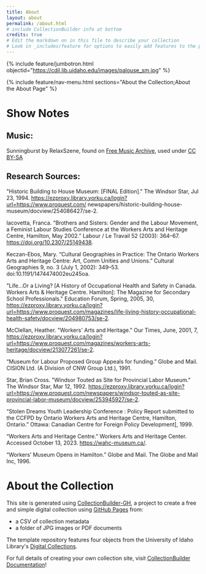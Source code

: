 ```yaml
---
title: About
layout: about
permalink: /about.html
# include CollectionBuilder info at bottom
credits: true
# Edit the markdown on in this file to describe your collection
# Look in _includes/feature for options to easily add features to the page
---
```


{% include feature/jumbotron.html objectid="https://cdil.lib.uidaho.edu/images/palouse_sm.jpg" %}

{% include feature/nav-menu.html sections="About the Collection;About the About Page" %}

# Show Notes

## Music: 

Sunningburst by RelaxSzene, found on [Free Music Archive](https://freemusicarchive.org/home), used under [CC BY-SA](https://creativecommons.org/licenses/by-sa/4.0/)

## Research Sources:

"Historic Building to House Museum: [FINAL Edition]." The Windsor Star, Jul 23, 1994. https://ezproxy.library.yorku.ca/login?url=https://www.proquest.com/ newspapers/historic-building-house-museum/docview/254086427/se-2.

Iacovetta, Franca. “Brothers and Sisters: Gender and the Labour Movement, a Feminist Labour Studies Conference at the Workers Arts and Heritage Centre, Hamilton, May 2002.” Labour / Le Travail 52 (2003): 364–67. https://doi.org/10.2307/25149438.

Keczan-Ebos, Mary. “Cultural Geographies in Practice: The Ontario Workers Arts and Heritage Centre: Art, Comm Unities and Unions.” Cultural Geographies 9, no. 3 (July 1, 2002): 349–53. doi:10.1191/1474474002eu245oa.

"Life...Or a Living? [A History of Occupational Health and Safety in Canada. Workers Arts & Heritage Centre. Hamilton]: The Magazine for Secondary School Professionals." Education Forum, Spring, 2005, 30, https://ezproxy.library.yorku.ca/login?url=https://www.proquest.com/magazines/life-living-history-occupational-health-safety/docview/204980753/se-2.

McClellan, Heather. "Workers' Arts and Heritage." Our Times, June, 2001, 7, https://ezproxy.library.yorku.ca/login?url=https://www.proquest.com/magazines/workers-arts-heritage/docview/213077261/se-2.

“Museum for Labour Proposed Group Appeals for funding.” Globe and Mail. CISION Ltd. (A Division of CNW Group Ltd.), 1991.

Star, Brian Cross. "Windsor Touted as Site for Provincial Labor Museum." The Windsor Star, Mar 12, 1992. https://ezproxy.library.yorku.ca/login?url=https://www.proquest.com/newspapers/windsor-touted-as-site-provincial-labor-museum/docview/253945927/se-2.

“Stolen Dreams Youth Leadership Conference : Policy Report submitted to the CCFPD by Ontario Workers Arts and Heritage Centre, Hamilton, Ontario.” Ottawa: Canadian Centre for Foreign Policy Development], 1999.	

“Workers Arts and Heritage Centre.” Workers Arts and Heritage Center. Accessed October 13, 2023. https://wahc-museum.ca/.	

“Workers’ Museum Opens in Hamilton.” Globe and Mail. The Globe and Mail Inc, 1996.

# About the Collection

This site is generated using [CollectionBuilder-GH](https://collectionbuilding.github.io/gh/), a project to create a free and simple digital collection using [GitHub Pages](https://pages.github.com/) from: 

- a CSV of collection metadata
- a folder of JPG images or PDF documents

The template repository features four objects from the University of Idaho Library's [Digital Collections](https://www.lib.uidaho.edu/digital). 

For full details of creating your own collection site, visit [CollectionBuilder Documentation](https://collectionbuilder.github.io/cb-docs/)!

